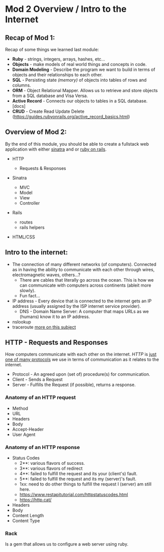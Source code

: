 # Mod 2 Overview / Intro to the Internet

## Recap of Mod 1:
Recap of some things we learned last module:
* **Ruby** - strings, integers, arrays, hashes, etc...
* **Objects** - make models of real world things and concepts in code.
* **Domain Modeling** - Describe the program we want to build in terms of objects and their relationships to each other.
* **SQL** - Persisting state *(memory)* of objects into tables of rows and columns.
* **ORM** - Object Relational Mapper. Allows us to retrieve and store objects from a SQL database and Visa Versa. 
* **Active Record** - Connects our objects to tables in a SQL database. [docs]
* **CRUD** - Create Read Update Delete
(https://guides.rubyonrails.org/active_record_basics.html)

## Overview of Mod 2:
By the end of this module, you should be able to create a fullstack web application with either [sinatra](http://sinatrarb.com/) and or [ruby on rails](https://guides.rubyonrails.org/index.html).
* HTTP
  * Requests & Responses

* Sinatra
  * MVC
  * Model
  * View
  * Controller

* Rails
  * routes
  * rails helpers

* HTML/CSS

## Intro to the internet:
* The connection of many different networks (of computers). Connected as in having the ability to communicate with each other through wires, electromagnetic waves, others...?
  * There are cables that literally go across the ocean. This is how we can communicate with computers across continents (ableit more slowly).
  * Fun fact...
* IP address - Every device that is connected to the internet gets an IP address (usually assigned by the ISP internet service provider).
  * DNS - Domain Name Server: A computer that maps URLs as we (humans) know it to an IP address.
* nslookup
* traceroute
[more on this subject](https://www.youtube.com/watch?v=n_KghQP86Sw)

## HTTP - Requests and Responses
How computers communicate with each other on the internet. *HTTP* is [just one of many protocols](https://en.wikipedia.org/wiki/Internet_protocol_suite) we use in terms of communication as it relates to the internet.
* Protocol - An agreed upon (set of) procedure(s) for communication.
* Client - Sends a Request
* Server - Fulfills the Request (if possible), returns a response.

### Anatomy of an HTTP request
* Method
* URL
* Headers
* Body
* Accept-Header
* User Agent

### Anatomy of an HTTP response
* Status Codes
  * 2**: various flavors of success.
  * 3**: various flavors of redirect
  * 4**: failed to fulfill the request and its your (client's) fault.
  * 5**: failed to fulfill the request and its my (server)'s fault.
  * 1xx: need to do other things to fulfill the request I (server) am still 
  here.
  * https://www.restapitutorial.com/httpstatuscodes.html
  * https://http.cat/
* Headers
* Body
* Content Length
* Content Type

### Rack
Is a gem that allows us to configure a web server using ruby.